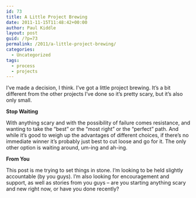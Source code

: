 ```yaml
---
id: 73
title: A Little Project Brewing
date: 2011-11-15T11:48:42+00:00
author: Paul Kiddle
layout: post
guid: /?p=73
permalink: /2011/a-little-project-brewing/
categories:
  - Uncategorized
tags:
  - process
  - projects
---
```

I&#8217;ve made a decision, I think. I&#8217;ve got a little project brewing. It&#8217;s a bit different from the other projects I&#8217;ve done so it&#8217;s pretty scary, but it&#8217;s also only small.

**Stop Waiting**

With anything scary and with the possibility of failure comes resistance, and wanting to take the &#8220;best&#8221; or the &#8220;most right&#8221; or the &#8220;perfect&#8221; path. And while it&#8217;s good to weigh up the advantages of different choices, if there&#8217;s no immediate winner it&#8217;s probably just best to cut loose and go for it. The only other option is waiting around, um-ing and ah-ing.

**From You**

This post is me trying to set things in stone. I&#8217;m looking to be held slightly accountable (by you guys). I&#8217;m also looking for encouragement and support, as well as stories from you guys &#8211; are you starting anything scary and new right now, or have you done recently?